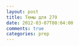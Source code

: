 ```yaml
---
layout: post
title: Темы для 279
date: 2012-03-07T00:04:00
comments: true
categories: prep
---
```


